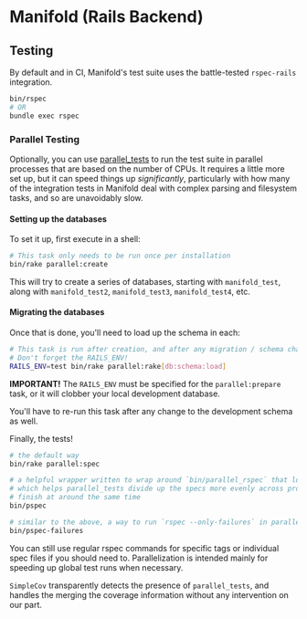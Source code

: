 # Manifold (Rails Backend)

## Testing

By default and in CI, Manifold's test suite uses the battle-tested `rspec-rails` integration.

```sh
bin/rspec
# OR
bundle exec rspec
```

### Parallel Testing

Optionally, you can use [parallel_tests](https://github.com/grosser/parallel_tests) to run the test suite in parallel processes that are based on the number of CPUs. It requires a little more set up, but it can speed things up _significantly_, particularly with how many of the integration tests in Manifold deal with complex parsing and filesystem tasks, and so are unavoidably slow.

#### Setting up the databases

To set it up, first execute in a shell:

```sh
# This task only needs to be run once per installation
bin/rake parallel:create
```

This will try to create a series of databases, starting with `manifold_test`, along with `manifold_test2`, `manifold_test3`, `manifold_test4`, etc.

#### Migrating the databases

Once that is done, you'll need to load up the schema in each:

```sh
# This task is run after creation, and after any migration / schema changes
# Don't forget the RAILS_ENV!
RAILS_ENV=test bin/rake parallel:rake[db:schema:load]
```

**IMPORTANT!** The `RAILS_ENV` must be specified for the `parallel:prepare` task, or it will clobber your local development database.

You'll have to re-run this task after any change to the development schema as well.

Finally, the tests!

```sh
# the default way
bin/rake parallel:spec

# a helpful wrapper written to wrap around `bin/parallel_rspec` that loads up runtime logs,
# which helps parallel_tests divide up the specs more evenly across processes so they all
# finish at around the same time
bin/pspec

# similar to the above, a way to run `rspec --only-failures` in parallelized mode.
bin/pspec-failures
```

You can still use regular rspec commands for specific tags or individual spec files if you should need to. Parallelization is intended mainly for speeding up global test runs when necessary.

`SimpleCov` transparently detects the presence of `parallel_tests`, and handles the merging the coverage information without any intervention on our part.
